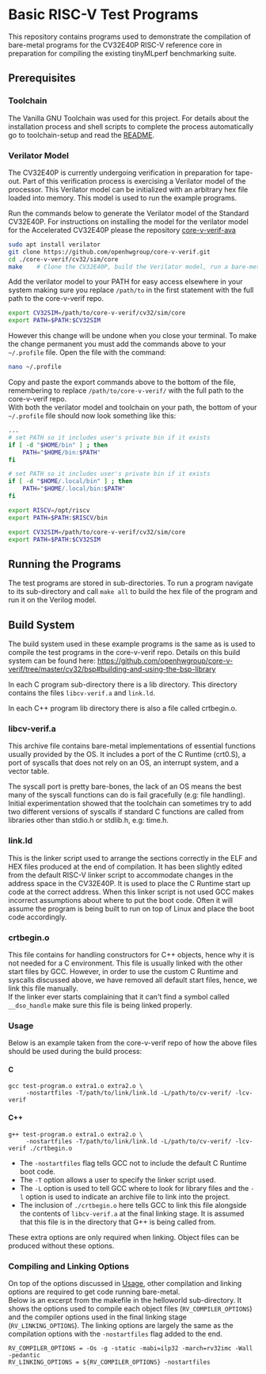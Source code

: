 # Basic RISC-V Test Programs

This repository contains programs used to demonstrate the compilation of bare-metal programs for the CV32E40P RISC-V reference core in preparation for compiling the existing tinyMLperf benchmarking suite.

## Prerequisites
### Toolchain
The Vanilla GNU Toolchain was used for this project. For details about the installation process and shell scripts to complete the process automatically go to toolchain-setup and read the [README](toolchain-setup/README.md).

### Verilator Model
The CV32E40P is currently undergoing verification in preparation for tape-out.
Part of this verification process is exercising a Verilator model of the processor.
This Verilator model can be initialized with an arbitrary hex file loaded into memory. 
This model is used to run the example programs.

Run the commands below to generate the Verilator model of the Standard CV32E40P.
For instructions on installing the model for the verilator model for the Accelerated CV32E40P please the repository [core-v-verif-ava](https://github.com/AI-Vector-Accelerator/core-v-verif-ava)

```bash
sudo apt install verilator
git clone https://github.com/openhwgroup/core-v-verif.git
cd ./core-v-verif/cv32/sim/core
make    # Clone the CV32E40P, build the Verilator model, run a bare-metal hello-world example
```

Add the verilator model to your PATH for easy access elsewhere in your system making sure you replace `/path/to` in the first statement with the full path to the core-v-verif repo.

```bash
export CV32SIM=/path/to/core-v-verif/cv32/sim/core
export PATH=$PATH:$CV32SIM
```

However this change will be undone when you close your terminal. To make the change permanent you must add the commands above to your `~/.profile` file.
Open the file with the command:
```bash
nano ~/.profile
```
Copy and paste the export commands above to the bottom of the file, remembering to replace `/path/to/core-v-verif/` with the full path to the core-v-verif repo.  
With both the verilator model and toolchain on your path, the bottom of your `~/.profile` file should now look something like this:
```bash
...
# set PATH so it includes user's private bin if it exists
if [ -d "$HOME/bin" ] ; then
    PATH="$HOME/bin:$PATH"
fi

# set PATH so it includes user's private bin if it exists
if [ -d "$HOME/.local/bin" ] ; then
    PATH="$HOME/.local/bin:$PATH"
fi

export RISCV=/opt/riscv
export PATH=$PATH:$RISCV/bin

export CV32SIM=/path/to/core-v-verif/cv32/sim/core
export PATH=$PATH:$CV32SIM
```

## Running the Programs
The test programs are stored in sub-directories. To run a program navigate to its sub-directory and call `make all` to build the hex file of the program and run it on the Verilog model. 

## Build System 
The build system used in these example programs is the same as is used to compile the test programs in the core-v-verif repo. 
Details on this build system can be found here:
https://github.com/openhwgroup/core-v-verif/tree/master/cv32/bsp#building-and-using-the-bsp-library

In each C program sub-directory there is a lib directory.
This directory contains the files `libcv-verif.a` and `link.ld`.

In each C++ program lib directory there is also a file called crtbegin.o.

### libcv-verif.a
This archive file contains bare-metal implementations of essential functions usually provided by the OS. 
It includes a port of the C Runtime (crt0.S), a port of syscalls that does not rely on an OS, an interrupt system, and a vector table.  

The syscall port is pretty bare-bones, the lack of an OS means the best many of the syscall functions can do is fail gracefully (e.g: file handling). 
Initial experimentation showed that the toolchain can sometimes try to add two different versions of syscalls if standard C functions are called from libraries other than stdio.h or stdlib.h, e.g: time.h.

### link.ld
This is the linker script used to arrange the sections correctly in the ELF and HEX files produced at the end of compilation. It has been slightly edited from the default RISC-V linker script to accommodate changes in the address space in the CV32E40P.
It is used to place the C Runtime start up code at the correct address. 
When this linker script is not used GCC makes incorrect assumptions about where to put the boot code. Often it will assume the program is being built to run on top of Linux and place the boot code accordingly.

### crtbegin.o
This file contains for handling constructors for C++ objects, hence why it is not needed for a C environment. 
This file is usually linked with the other start files by GCC. 
However, in order to use the custom C Runtime and syscalls discussed above, we have removed all default start files, hence, we link this file manually.  
If the linker ever starts complaining that it can't find a symbol called `__dso_handle` make sure this file is being linked properly.

### Usage 
Below is an example taken from the core-v-verif repo of how the above files should be used during the build process:  

#### C
```
gcc test-program.o extra1.o extra2.o \
     -nostartfiles -T/path/to/link/link.ld -L/path/to/cv-verif/ -lcv-verif
```

#### C++
```
g++ test-program.o extra1.o extra2.o \
     -nostartfiles -T/path/to/link/link.ld -L/path/to/cv-verif/ -lcv-verif ./crtbegin.o
```


* The `-nostartfiles` flag tells GCC not to include the default C Runtime boot code.  
* The `-T` option allows a user to specify the linker script used.  
* The `-L` option is used to tell GCC where to look for library files and the `-l` option is used to indicate an archive file to link into the project.  
* The inclusion of `./crtbegin.o` here tells GCC to link this file alongside the contents of `libcv-verif.a` at the final linking stage. It is assumed that this file is in the directory that G++ is being called from.

These extra options are only required when linking. Object files can be produced without these options. 

### Compiling and Linking Options
On top of the options discussed in [Usage](#usage), other compilation and linking options are required to get code running bare-metal.  
Below is an excerpt from the makefile in the helloworld sub-directory.
It shows the options used to compile each object files (`RV_COMPILER_OPTIONS`) and the compiler options used in the final linking stage (`RV_LINKING_OPTIONS`). 
The linking options are largely the same as the compilation options with the `-nostartfiles` flag added to the end. 

```make
RV_COMPILER_OPTIONS = -Os -g -static -mabi=ilp32 -march=rv32imc -Wall -pedantic 
RV_LINKING_OPTIONS = ${RV_COMPILER_OPTIONS} -nostartfiles
```


